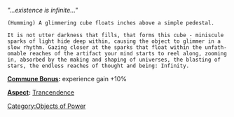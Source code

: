 *"...existence is infinite..."*

`(Humming) A glimmering cube floats inches above a simple pedestal.`

`It is not utter darkness that fills, that forms this cube - miniscule`  
`sparks of light hide deep within, causing the object to glimmer in a`  
`slow rhythm. Gazing closer at the sparks that float within the unfath-`  
`omable reaches of the artifact your mind starts to reel along, zooming`  
`in, absorbed by the making and shaping of universes, the blasting of`  
`stars, the endless reaches of thought and being: Infinity.`

**[Commune Bonus](Commune.md "wikilink"):** experience gain +10%

**[Aspect](:Category:Aspects.md "wikilink"):** [
Trancendence](Aspect_-_Transcendence.md "wikilink")

[Category:Objects of Power](Category:Objects_of_Power "wikilink")

